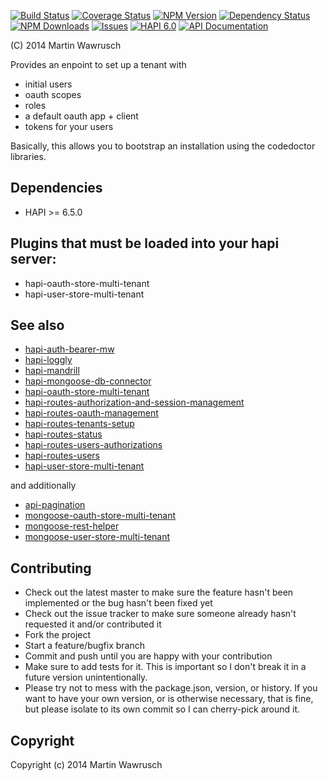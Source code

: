 [![Build Status](https://travis-ci.org/codedoctor/hapi-routes-tenants-setup.svg?branch=master)](https://travis-ci.org/codedoctor/hapi-routes-tenants-setup)
[![Coverage Status](https://img.shields.io/coveralls/codedoctor/hapi-routes-tenants-setup.svg)](https://coveralls.io/r/codedoctor/hapi-routes-tenants-setup)
[![NPM Version](http://img.shields.io/npm/v/hapi-routes-tenants-setup.svg)](https://www.npmjs.org/package//hapi-routes-tenants-setup)
[![Dependency Status](https://gemnasium.com/codedoctor/hapi-routes-tenants-setup.svg)](https://gemnasium.com/codedoctor/hapi-routes-tenants-setup)
[![NPM Downloads](http://img.shields.io/npm/dm/hapi-routes-tenants-setup.svg)](https://www.npmjs.org/package/hapi-routes-tenants-setup)
[![Issues](http://img.shields.io/github/issues/codedoctor/hapi-routes-tenants-setup.svg)](https://github.com/codedoctor/hapi-routes-tenants-setup/issues)
[![HAPI 6.0](http://img.shields.io/badge/hapi-6.0-blue.svg)](http://hapijs.com)
[![API Documentation](http://img.shields.io/badge/API-Documentation-ff69b4.svg)](http://coffeedoc.info/github/codedoctor/hapi-routes-tenants-setup)

(C) 2014 Martin Wawrusch

Provides an enpoint to set up a tenant with

* initial users
* oauth scopes
* roles
* a default oauth app + client
* tokens for your users

Basically, this allows you to bootstrap an installation using the codedoctor libraries.



## Dependencies

* HAPI >= 6.5.0

## Plugins that must be loaded into your hapi server:

* hapi-oauth-store-multi-tenant
* hapi-user-store-multi-tenant

## See also

* [hapi-auth-bearer-mw](https://github.com/codedoctor/hapi-auth-bearer-mw)
* [hapi-loggly](https://github.com/codedoctor/hapi-loggly)
* [hapi-mandrill](https://github.com/codedoctor/hapi-mandrill)
* [hapi-mongoose-db-connector](https://github.com/codedoctor/hapi-mongoose-db-connector)
* [hapi-oauth-store-multi-tenant](https://github.com/codedoctor/hapi-oauth-store-multi-tenant)
* [hapi-routes-authorization-and-session-management](https://github.com/codedoctor/hapi-routes-authorization-and-session-management)
* [hapi-routes-oauth-management](https://github.com/codedoctor/hapi-routes-oauth-management)
* [hapi-routes-tenants-setup](https://github.com/codedoctor/hapi-routes-tenants-setup)
* [hapi-routes-status](https://github.com/codedoctor/hapi-routes-status)
* [hapi-routes-users-authorizations](https://github.com/codedoctor/hapi-routes-users-authorizations)
* [hapi-routes-users](https://github.com/codedoctor/hapi-routes-users)
* [hapi-user-store-multi-tenant](https://github.com/codedoctor/hapi-user-store-multi-tenant)

and additionally

* [api-pagination](https://github.com/codedoctor/api-pagination)
* [mongoose-oauth-store-multi-tenant](https://github.com/codedoctor/mongoose-oauth-store-multi-tenant)
* [mongoose-rest-helper](https://github.com/codedoctor/mongoose-rest-helper)
* [mongoose-user-store-multi-tenant](https://github.com/codedoctor/mongoose-user-store-multi-tenant)

## Contributing
 
* Check out the latest master to make sure the feature hasn't been implemented or the bug hasn't been fixed yet
* Check out the issue tracker to make sure someone already hasn't requested it and/or contributed it
* Fork the project
* Start a feature/bugfix branch
* Commit and push until you are happy with your contribution
* Make sure to add tests for it. This is important so I don't break it in a future version unintentionally.
* Please try not to mess with the package.json, version, or history. If you want to have your own version, or is otherwise necessary, that is fine, but please isolate to its own commit so I can cherry-pick around it.

## Copyright

Copyright (c) 2014 Martin Wawrusch 



